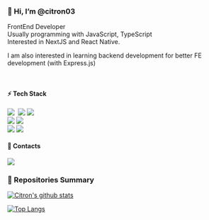 <h3>👋 Hi, I’m @citron03</h3>
FrontEnd Developer <br/>
Usually programming with JavaScript, TypeScript <br/>
Interested in NextJS and React Native. <br/>

I am also interested in learning backend development for better FE development (with Express.js) <br/>


<!--
🌱 I have studied Java and Spring Boot in the past.
</br>
🌱 I have experience in receiving BlockChain-related education.
--->

</br>
<h4><b>⚡️ Tech Stack</b></h4>
<p>
<img src="https://img.shields.io/badge/Javascript-ffb13b?style=flat-square&logo=javascript&logoColor=white"/></a>&nbsp 
<img src="https://img.shields.io/badge/Typescript-3178C6?style=flat-square&logo=typescript&logoColor=white"/></a>
<img src ="https://img.shields.io/badge/React-61DAFB.svg?&style=flat-square&logo=react&logoColor=white"/>
</br>
<img src ="https://img.shields.io/badge/React Native-0088CC.svg?&style=flat-square&logo=react&logoColor=white"/>
<img src ="https://img.shields.io/badge/Next.js-000000.svg?&style=flat-square&logo=Next.js&logoColor=white"/>
</br>
<img src ="https://img.shields.io/badge/Node.js-008000.svg?&style=flat-square&logo=Node.js&logoColor=white"/>
<img src ="https://img.shields.io/badge/Express.js-ffffff.svg?&style=flat-square&logo=express&logoColor=black"/>

<!---
</br>
<img src="https://img.shields.io/badge/mysql-4479A1?style=flat-square&logo=mysql&logoColor=white">
<img src="https://img.shields.io/badge/solidity-34495e?style=flat-square&logo=solidity&logoColor=white">
<img src="https://img.shields.io/badge/github-181717?style=flat-square&logo=github&logoColor=white">
</br>
<img src="https://img.shields.io/badge/java-007396?style=flat-square&logo=Java&logoColor=white">
<img src="https://img.shields.io/badge/springboot-6DB33F?style=flat-square&logo=Spring Boot&logoColor=white"> 
<img src="https://img.shields.io/badge/mariaDB-003545?style=flat-square&logo=mariaDB&logoColor=white">
--->

<h4><b>🤙 Contacts</b></h4>
<p>
  
<!---   
  <a href="https://velog.io/@citron03"><img src="https://img.shields.io/badge/Tech%20Blog-11B48A?style=flat-square&logo=Vimeo&logoColor=white&link=https://velog.io/@hyeinisfree"/></a>&nbsp
--->

  <a href="mailto:cchan0617@gmail.com"><img src="https://img.shields.io/badge/Gmail-d14836?style=flat-square&logo=Gmail&logoColor=white&link=kimhyein7110@gmail.com"/></a>
</p>

<!---   
<img src="https://img.shields.io/badge/Amazon AWS-232F3E?style=flat-square&logo=Amazon%20AWS&logoColor=white"/></a> &nbsp 
<img src="https://img.shields.io/badge/기술이름-#제외색상번호?style=flat-square&logo=아이콘이름&logoColor=white">
--->
</p>

<!---
레포지토리의 상태를 요약해서 나타내는 배지
--->
<h3>🍉 Repositories Summary</h3>

[![Citron's github stats](https://github-readme-stats.vercel.app/api?username=citron03&show_icons=true&theme=nightowl)](https://github.com/anuraghazra/github-readme-stats)

[![Top Langs](https://github-readme-stats.vercel.app/api/top-langs/?username=citron03&layout=compact&theme=nightowl)](https://github.com/anuraghazra/github-readme-stats)

<!---
citron03/citron03 is a ✨ special ✨ repository because its `README.md` (this file) appears on your GitHub profile.
You can click the Preview link to take a look at your changes.
--->

